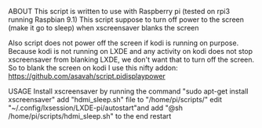 ABOUT
This script is written to use with Raspberry pi (tested on rpi3 running Raspbian 9.1)
This script suppose to turn off power to the screen (make it go to sleep) when xscreensaver blanks the screen

Also script does not power off the screen if kodi is running on purpose. Because kodi is not running on LXDE and any activity on kodi does not stop xscreensaver from blanking LXDE, we don't want that to turn off the screen.
So to blank the screen on kodi I use this nifty addon: https://github.com/asavah/script.pidisplaypower

USAGE
Install xscreensaver by running the command "sudo apt-get install xscreensaver"
add "hdmi_sleep.sh" file to "/home/pi/scripts/"
edit "~/.config/lxsession/LXDE-pi/autostart"and add "@sh /home/pi/scripts/hdmi_sleep.sh" to the end
restart